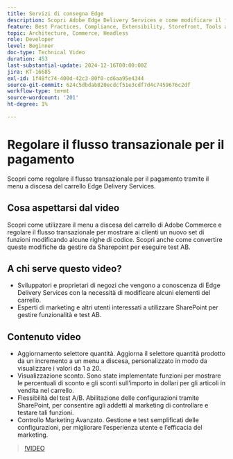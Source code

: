 ```yaml
---
title: Servizi di consegna Edge
description: Scopri Adobe Edge Delivery Services e come modificare il flusso transazionale.
feature: Best Practices, Compliance, Extensibility, Storefront, Tools and External Services
topic: Architecture, Commerce, Headless
role: Developer
level: Beginner
doc-type: Technical Video
duration: 453
last-substantial-update: 2024-12-16T00:00:00Z
jira: KT-16685
exl-id: 1f48fc74-400d-42c3-80f0-cd6aa95e4344
source-git-commit: 624c5dbdab820ecdcf51e3cdf7d4c7459676c2df
workflow-type: tm+mt
source-wordcount: '201'
ht-degree: 1%

---
```


# Regolare il flusso transazionale per il pagamento

Scopri come regolare il flusso transazionale per il pagamento tramite il menu a discesa del carrello Edge Delivery Services.

## Cosa aspettarsi dal video

Scopri come utilizzare il menu a discesa del carrello di Adobe Commerce e regolare il flusso transazionale per mostrare ai clienti un nuovo set di funzioni modificando alcune righe di codice.  Scopri anche come convertire queste modifiche da gestire da Sharepoint per eseguire test AB.

## A chi serve questo video?

* Sviluppatori e proprietari di negozi che vengono a conoscenza di Edge Delivery Services con la necessità di modificare alcuni elementi del carrello.
* Esperti di marketing e altri utenti interessati a utilizzare SharePoint per gestire funzionalità e test AB.

## Contenuto video

* Aggiornamento selettore quantità. Aggiorna il selettore quantità prodotto da un incremento a un menu a discesa, personalizzato in modo da visualizzare i valori da 1 a 20.
* Visualizzazione sconto. Sono state implementate funzioni per mostrare le percentuali di sconto e gli sconti sull’importo in dollari per gli articoli in vendita nel carrello.
* Flessibilità del test A/B. Abilitazione delle configurazioni tramite SharePoint, per consentire agli addetti al marketing di controllare e testare tali funzioni.
* Controllo Marketing Avanzato. Gestione e test semplificati delle configurazioni, per migliorare l’esperienza utente e l’efficacia del marketing.

>[!VIDEO](https://video.tv.adobe.com/v/3441102?learn=on)
